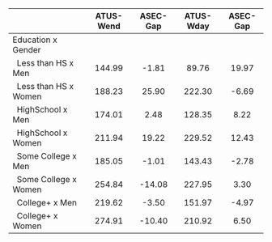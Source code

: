 
|                      |    ATUS-Wend |     ASEC-Gap |    ATUS-Wday |     ASEC-Gap |
| -------------------- | :----------: | :----------: | :----------: | :----------: |
| Education x Gender   |              |              |              |              |
| &nbsp;&nbsp;Less than HS x Men |       144.99 |        -1.81 |        89.76 |        19.97 |
| &nbsp;&nbsp;Less than HS x Women |       188.23 |        25.90 |       222.30 |        -6.69 |
| &nbsp;&nbsp;HighSchool x Men |       174.01 |         2.48 |       128.35 |         8.22 |
| &nbsp;&nbsp;HighSchool x Women |       211.94 |        19.22 |       229.52 |        12.43 |
| &nbsp;&nbsp;Some College x Men |       185.05 |        -1.01 |       143.43 |        -2.78 |
| &nbsp;&nbsp;Some College x Women |       254.84 |       -14.08 |       227.95 |         3.30 |
| &nbsp;&nbsp;College+ x Men |       219.62 |        -3.50 |       151.97 |        -4.97 |
| &nbsp;&nbsp;College+ x Women |       274.91 |       -10.40 |       210.92 |         6.50 |

